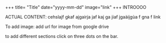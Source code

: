 +++
title= "Title"
date="yyyy-mm-dd"
image="link"
+++
INTROOOO

<!--more-->

ACTUAL CONTENT: 
cehslajf 
gkaf ajgairja
jaf kaj ga
jiaf jgaàijgùa
f
gna f
link

To add image: add url for image from google drive

to add different sections click on three dots on the bar. 


<!--stackedit_data:
eyJoaXN0b3J5IjpbMTA4MTgxNjU2Nl19
-->